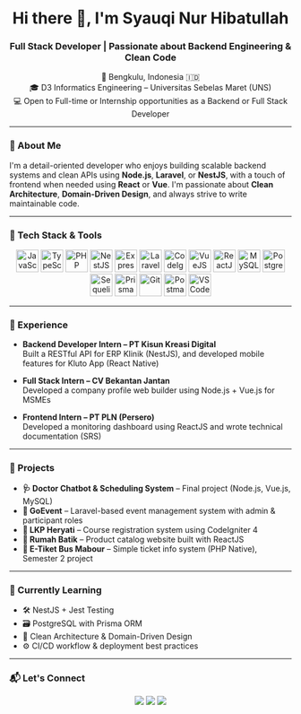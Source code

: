 <h1 align="center">Hi there 👋, I'm Syauqi Nur Hibatullah</h1>
<h3 align="center">Full Stack Developer | Passionate about Backend Engineering & Clean Code</h3>

<p align="center">
  📍 Bengkulu, Indonesia 🇮🇩 <br/>
  🎓 D3 Informatics Engineering – Universitas Sebelas Maret (UNS)<br/>
  💻 Open to Full-time or Internship opportunities as a Backend or Full Stack Developer
</p>

---

### 🚀 About Me

I'm a detail-oriented developer who enjoys building scalable backend systems and clean APIs using **Node.js**, **Laravel**, or **NestJS**, with a touch of frontend when needed using **React** or **Vue**. I'm passionate about **Clean Architecture**, **Domain-Driven Design**, and always strive to write maintainable code.

---

### 🧰 Tech Stack & Tools

<p align="center">
  <!-- Languages -->
  <img src="https://cdn.jsdelivr.net/gh/devicons/devicon/icons/javascript/javascript-original.svg" height="40" alt="JavaScript"/>
  <img src="https://cdn.jsdelivr.net/gh/devicons/devicon/icons/typescript/typescript-original.svg" height="40" alt="TypeScript"/>
  <img src="https://cdn.jsdelivr.net/gh/devicons/devicon/icons/php/php-original.svg" height="40" alt="PHP"/>
  
  <!-- Backend -->
  <img src="https://nestjs.com/img/logo-small.svg" height="40" alt="NestJS"/>
  <img src="https://cdn.jsdelivr.net/gh/devicons/devicon/icons/express/express-original.svg" height="40" alt="Express.js"/>
  <img src="https://raw.githubusercontent.com/laravel/art/master/logo-lockup/laravel-logomark-red.svg" height="40" alt="Laravel"/>
  <img src="https://cdn.jsdelivr.net/gh/devicons/devicon/icons/codeigniter/codeigniter-plain.svg" height="40" alt="CodeIgniter"/>
  
  <!-- Frontend -->
  <img src="https://cdn.jsdelivr.net/gh/devicons/devicon/icons/vuejs/vuejs-original.svg" height="40" alt="VueJS"/>
  <img src="https://cdn.jsdelivr.net/gh/devicons/devicon/icons/react/react-original.svg" height="40" alt="ReactJS"/>
  
  <!-- Databases -->
  <img src="https://cdn.jsdelivr.net/gh/devicons/devicon/icons/mysql/mysql-original.svg" height="40" alt="MySQL"/>
  <img src="https://cdn.jsdelivr.net/gh/devicons/devicon/icons/postgresql/postgresql-original.svg" height="40" alt="PostgreSQL"/>
  <img src="https://cdn.jsdelivr.net/gh/devicons/devicon/icons/sequelize/sequelize-original.svg" height="40" alt="Sequelize"/>
  <img src="https://cdn.jsdelivr.net/gh/devicons/devicon/icons/prisma/prisma-original.svg" height="40" alt="Prisma"/>
  
  <!-- Tools -->
  <img src="https://cdn.jsdelivr.net/gh/devicons/devicon/icons/git/git-original.svg" height="40" alt="Git"/>
  <img src="https://cdn.jsdelivr.net/gh/devicons/devicon/icons/postman/postman-original.svg" height="40" alt="Postman"/>
  <img src="https://cdn.jsdelivr.net/gh/devicons/devicon/icons/vscode/vscode-original.svg" height="40" alt="VS Code"/>
</p>

---

### 💼 Experience

- **Backend Developer Intern – PT Kisun Kreasi Digital**  
  Built a RESTful API for ERP Klinik (NestJS), and developed mobile features for Kluto App (React Native)

- **Full Stack Intern – CV Bekantan Jantan**  
  Developed a company profile web builder using Node.js + Vue.js for MSMEs

- **Frontend Intern – PT PLN (Persero)**  
  Developed a monitoring dashboard using ReactJS and wrote technical documentation (SRS)

---

### 🧠 Projects

- **🩺 Doctor Chatbot & Scheduling System** – Final project (Node.js, Vue.js, MySQL)
- **📅 GoEvent** – Laravel-based event management system with admin & participant roles
- **🏫 LKP Heryati** – Course registration system using CodeIgniter 4
- **🧵 Rumah Batik** – Product catalog website built with ReactJS
- **🚌 E-Tiket Bus Mabour** – Simple ticket info system (PHP Native), Semester 2 project

---

### 🌱 Currently Learning

- 🛠️ NestJS + Jest Testing
- 🗃️ PostgreSQL with Prisma ORM
- 🧱 Clean Architecture & Domain-Driven Design
- ⚙️ CI/CD workflow & deployment best practices

---

### 📬 Let's Connect

<p align="center">
  <a href="https://instagram.com/syauqi.nh"><img src="https://img.shields.io/badge/@syauqi.nh-E4405F?style=for-the-badge&logo=instagram&logoColor=white" /></a>
  <a href="mailto:syauqinur.dev@gmail.com"><img src="https://img.shields.io/badge/Gmail-syauqinur.dev@gmail.com-D14836?style=for-the-badge&logo=gmail&logoColor=white" /></a>
  <a href="https://linkedin.com/in/yourusername"><img src="https://img.shields.io/badge/LinkedIn-0077B5?style=for-the-badge&logo=linkedin&logoColor=white" /></a>
</p>
